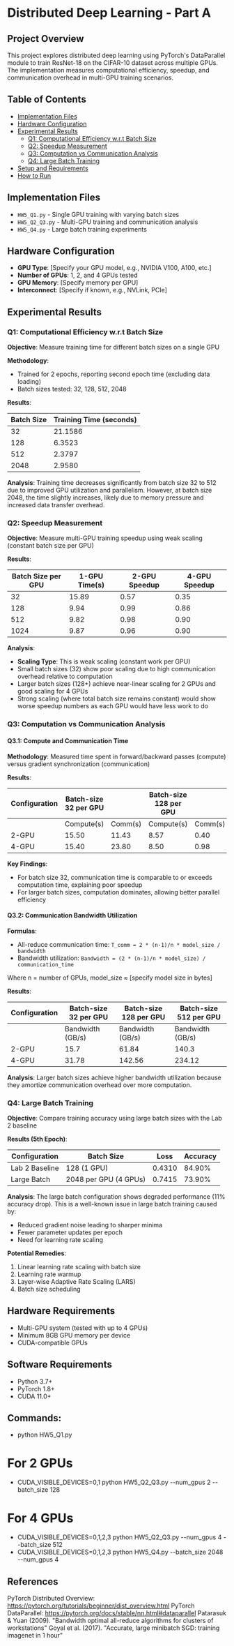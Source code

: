# Distributed Deep Learning - Part A

## Project Overview

This project explores distributed deep learning using PyTorch's DataParallel module to train ResNet-18 on the CIFAR-10 dataset across multiple GPUs. The implementation measures computational efficiency, speedup, and communication overhead in multi-GPU training scenarios.

## Table of Contents

- [Implementation Files](#implementation-files)
- [Hardware Configuration](#hardware-configuration)
- [Experimental Results](#experimental-results)
  - [Q1: Computational Efficiency w.r.t Batch Size](#q1-computational-efficiency-wrt-batch-size)
  - [Q2: Speedup Measurement](#q2-speedup-measurement)
  - [Q3: Computation vs Communication Analysis](#q3-computation-vs-communication-analysis)
  - [Q4: Large Batch Training](#q4-large-batch-training)
- [Setup and Requirements](#setup-and-requirements)
- [How to Run](#how-to-run)

## Implementation Files

- `HW5_Q1.py` - Single GPU training with varying batch sizes
- `HW5_Q2_Q3.py` - Multi-GPU training and communication analysis
- `HW5_Q4.py` - Large batch training experiments

## Hardware Configuration

- **GPU Type**: [Specify your GPU model, e.g., NVIDIA V100, A100, etc.]
- **Number of GPUs**: 1, 2, and 4 GPUs tested
- **GPU Memory**: [Specify memory per GPU]
- **Interconnect**: [Specify if known, e.g., NVLink, PCIe]

## Experimental Results

### Q1: Computational Efficiency w.r.t Batch Size

**Objective**: Measure training time for different batch sizes on a single GPU

**Methodology**: 
- Trained for 2 epochs, reporting second epoch time (excluding data loading)
- Batch sizes tested: 32, 128, 512, 2048

**Results**:

| Batch Size | Training Time (seconds) |
|------------|------------------------|
| 32         | 21.1586               |
| 128        | 6.3523                |
| 512        | 2.3797                |
| 2048       | 2.9580                |

**Analysis**: Training time decreases significantly from batch size 32 to 512 due to improved GPU utilization and parallelism. However, at batch size 2048, the time slightly increases, likely due to memory pressure and increased data transfer overhead.

### Q2: Speedup Measurement

**Objective**: Measure multi-GPU training speedup using weak scaling (constant batch size per GPU)

**Results**:

| Batch Size per GPU | 1-GPU Time(s) | 2-GPU Speedup | 4-GPU Speedup |
|-------------------|---------------|---------------|---------------|
| 32                | 15.89         | 0.57          | 0.35          |
| 128               | 9.94          | 0.99          | 0.86          |
| 512               | 9.82          | 0.98          | 0.90          |
| 1024              | 9.87          | 0.96          | 0.90          |

**Analysis**: 
- **Scaling Type**: This is weak scaling (constant work per GPU)
- Small batch sizes (32) show poor scaling due to high communication overhead relative to computation
- Larger batch sizes (128+) achieve near-linear scaling for 2 GPUs and good scaling for 4 GPUs
- Strong scaling (where total batch size remains constant) would show worse speedup numbers as each GPU would have less work to do

### Q3: Computation vs Communication Analysis

#### Q3.1: Compute and Communication Time

**Methodology**: Measured time spent in forward/backward passes (compute) versus gradient synchronization (communication)

**Results**:

| Configuration | Batch-size 32 per GPU |            | Batch-size 128 per GPU |            | Batch-size 512 per GPU |            |
|---------------|------------------------|------------|------------------------|------------|------------------------|------------|
|               | Compute(s)             | Comm(s)    | Compute(s)             | Comm(s)    | Compute(s)             | Comm(s)    |
| 2-GPU         | 15.50                 | 11.43      | 8.57                  | 0.40       | 7.53                  | 1.59       |
| 4-GPU         | 15.40                 | 23.80      | 8.50                  | 0.98       | 7.50                  | 3.20       |

**Key Findings**: 
- For batch size 32, communication time is comparable to or exceeds computation time, explaining poor speedup
- For larger batch sizes, computation dominates, allowing better parallel efficiency

#### Q3.2: Communication Bandwidth Utilization

**Formulas**:
- All-reduce communication time: `T_comm = 2 * (n-1)/n * model_size / bandwidth`
- Bandwidth utilization: `Bandwidth = (2 * (n-1)/n * model_size) / communication_time`

Where n = number of GPUs, model_size ≈ [specify model size in bytes]

**Results**:

| Configuration | Batch-size 32 per GPU | Batch-size 128 per GPU | Batch-size 512 per GPU |
|---------------|------------------------|------------------------|------------------------|
|               | Bandwidth (GB/s)       | Bandwidth (GB/s)       | Bandwidth (GB/s)       |
| 2-GPU         | 15.7                   | 61.84                  | 140.3                  |
| 4-GPU         | 31.78                  | 142.56                 | 234.12                 |

**Analysis**: Larger batch sizes achieve higher bandwidth utilization because they amortize communication overhead over more computation.

### Q4: Large Batch Training

**Objective**: Compare training accuracy using large batch sizes with the Lab 2 baseline

**Results (5th Epoch)**:

| Configuration | Batch Size | Loss   | Accuracy |
|---------------|------------|--------|----------|
| Lab 2 Baseline | 128 (1 GPU) | 0.4310 | 84.90%  |
| Large Batch   | 2048 per GPU (4 GPUs) | 0.7415 | 73.90% |

**Analysis**: The large batch configuration shows degraded performance (11% accuracy drop). This is a well-known issue in large batch training caused by:
- Reduced gradient noise leading to sharper minima
- Fewer parameter updates per epoch
- Need for learning rate scaling

**Potential Remedies**:
1. Linear learning rate scaling with batch size
2. Learning rate warmup
3. Layer-wise Adaptive Rate Scaling (LARS)
4. Batch size scheduling

## Hardware Requirements

- Multi-GPU system (tested with up to 4 GPUs)
- Minimum 8GB GPU memory per device
- CUDA-compatible GPUs

## Software Requirements

- Python 3.7+
- PyTorch 1.8+
- CUDA 11.0+

## Commands:
- python HW5_Q1.py
# For 2 GPUs
- CUDA_VISIBLE_DEVICES=0,1 python HW5_Q2_Q3.py --num_gpus 2 --batch_size 128

# For 4 GPUs
- CUDA_VISIBLE_DEVICES=0,1,2,3 python HW5_Q2_Q3.py --num_gpus 4 --batch_size 512
- CUDA_VISIBLE_DEVICES=0,1,2,3 python HW5_Q4.py --batch_size 2048 --num_gpus 4

## References

PyTorch Distributed Overview: https://pytorch.org/tutorials/beginner/dist_overview.html
PyTorch DataParallel: https://pytorch.org/docs/stable/nn.html#dataparallel
Patarasuk & Yuan (2009). "Bandwidth optimal all-reduce algorithms for clusters of workstations"
Goyal et al. (2017). "Accurate, large minibatch SGD: training imagenet in 1 hour"
